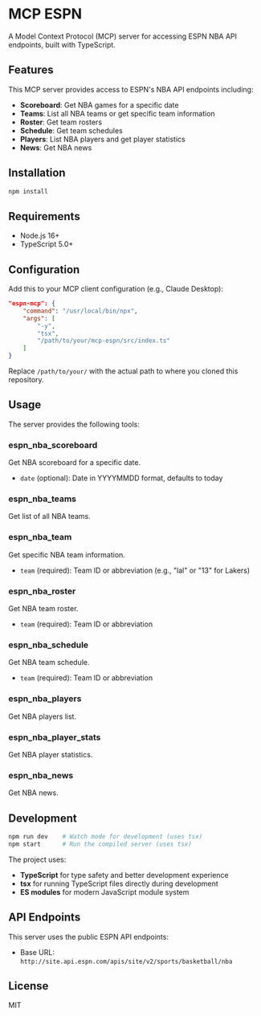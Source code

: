 # MCP ESPN

A Model Context Protocol (MCP) server for accessing ESPN NBA API endpoints, built with TypeScript.

## Features

This MCP server provides access to ESPN's NBA API endpoints including:

- **Scoreboard**: Get NBA games for a specific date
- **Teams**: List all NBA teams or get specific team information
- **Roster**: Get team rosters
- **Schedule**: Get team schedules
- **Players**: List NBA players and get player statistics
- **News**: Get NBA news

## Installation

```bash
npm install
```

## Requirements

- Node.js 16+ 
- TypeScript 5.0+

## Configuration

Add this to your MCP client configuration (e.g., Claude Desktop):

```json
"espn-mcp": {
    "command": "/usr/local/bin/npx",
    "args": [
        "-y",
        "tsx",
        "/path/to/your/mcp-espn/src/index.ts"
    ]
}
```

Replace `/path/to/your/` with the actual path to where you cloned this repository.

## Usage

The server provides the following tools:

### espn_nba_scoreboard
Get NBA scoreboard for a specific date.
- `date` (optional): Date in YYYYMMDD format, defaults to today

### espn_nba_teams
Get list of all NBA teams.

### espn_nba_team
Get specific NBA team information.
- `team` (required): Team ID or abbreviation (e.g., "lal" or "13" for Lakers)

### espn_nba_roster
Get NBA team roster.
- `team` (required): Team ID or abbreviation

### espn_nba_schedule
Get NBA team schedule.
- `team` (required): Team ID or abbreviation

### espn_nba_players
Get NBA players list.

### espn_nba_player_stats
Get NBA player statistics.

### espn_nba_news
Get NBA news.

## Development

```bash
npm run dev    # Watch mode for development (uses tsx)
npm start      # Run the compiled server (uses tsx)
```

The project uses:
- **TypeScript** for type safety and better development experience
- **tsx** for running TypeScript files directly during development
- **ES modules** for modern JavaScript module system

## API Endpoints

This server uses the public ESPN API endpoints:
- Base URL: `http://site.api.espn.com/apis/site/v2/sports/basketball/nba`

## License

MIT